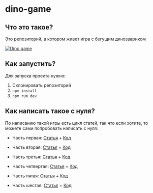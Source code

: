 # dino-game



## Что это такое?

Это репозиторий, в котором живет игра с бегущим динозвариком

<a href="https://ibb.co/nBjJSfB"><img src="https://i.ibb.co/jzDXFGz/Screen-Recording-2022-04-24-at-18-57-33.gif" alt="Dino game" border="0"></a>

## Как запустить?

Для запуска проекта нужно:

1. Склонировать репозиторий
2. `npm install`
3. `npm run dev`


## Как написать такое с нуля?

По написанию такой игры есть цикл статей, так что если хотите, то можете сами попробовать написать с нуля:

* Часть первая: [Статья](https://blog.travellerlogs.ru/dino_game_0) + [Код](https://gitlab.com/GuVictory/dino-game/-/tree/v0.1)

* Часть вторая: [Статья](https://blog.travellerlogs.ru/dino_game_1) + [Код](https://gitlab.com/GuVictory/dino-game/-/tree/v0.2)

* Часть третья: [Статья](https://blog.travellerlogs.ru/dino_game_2) + [Код](https://gitlab.com/GuVictory/dino-game/-/tree/v0.3)

* Часть четвертая: [Статья](https://blog.travellerlogs.ru/dino_game_3) + [Код](https://gitlab.com/GuVictory/dino-game/-/tree/v0.4)

* Часть пятая: [Статья](https://blog.travellerlogs.ru/dino_game_4) + [Код](https://gitlab.com/GuVictory/dino-game/-/tree/v0.5)

* Часть шестая: [Статья](https://blog.travellerlogs.ru/dino_game_5) + [Код](https://gitlab.com/GuVictory/dino-game/-/tree/v0.6)


